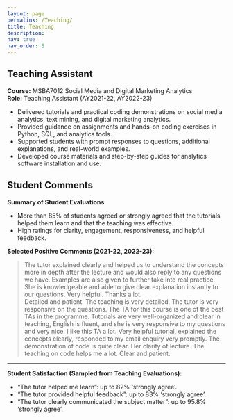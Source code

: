 ```yaml
---
layout: page
permalink: /Teaching/
title: Teaching
description: 
nav: true
nav_order: 5
---
```


## Teaching Assistant

**Course:** MSBA7012 Social Media and Digital Marketing Analytics  
**Role:** Teaching Assistant (AY2021-22, AY2022-23)

- Delivered tutorials and practical coding demonstrations on social media analytics, text mining, and digital marketing analytics.
- Provided guidance on assignments and hands-on coding exercises in Python, SQL, and analytics tools.
- Supported students with prompt responses to questions, additional explanations, and real-world examples.
- Developed course materials and step-by-step guides for analytics software installation and use.

## Student Comments

**Summary of Student Evaluations**

- More than 85% of students agreed or strongly agreed that the tutorials helped them learn and that the teaching was effective.
- High ratings for clarity, engagement, responsiveness, and helpful feedback.

**Selected Positive Comments (2021-22, 2022-23):**

> The tutor explained clearly and helped us to understand the concepts more in depth after the lecture and would also reply to any questions we have. Examples are also given to further take into real practice.
> She is knowledgeable and able to give clear explanation instantly to our questions.
> Very helpful. Thanks a lot.  
> Detailed and patient.
> The teaching is very detailed. The tutor is very responsive on the questions.
> The TA for this course is one of the best TAs in the programme. Tutorials are very well-organized and clear in teaching, English is fluent, and she is very responsive to my questions and very nice. I like this TA a lot.
> Very helpful tutorial, explained the concepts clearly, responded to my email enquiry very promptly.
> The demonstration of code is quite clear.
> Her clarity of lecture.
> The teaching on code helps me a lot.
> Clear and patient.

---

**Student Satisfaction (Sampled from Teaching Evaluations):**

- “The tutor helped me learn”: up to 82% ‘strongly agree’.
- “The tutor provided helpful feedback”: up to 83% ‘strongly agree’.
- “The tutor clearly communicated the subject matter”: up to 95.8% ‘strongly agree’.

